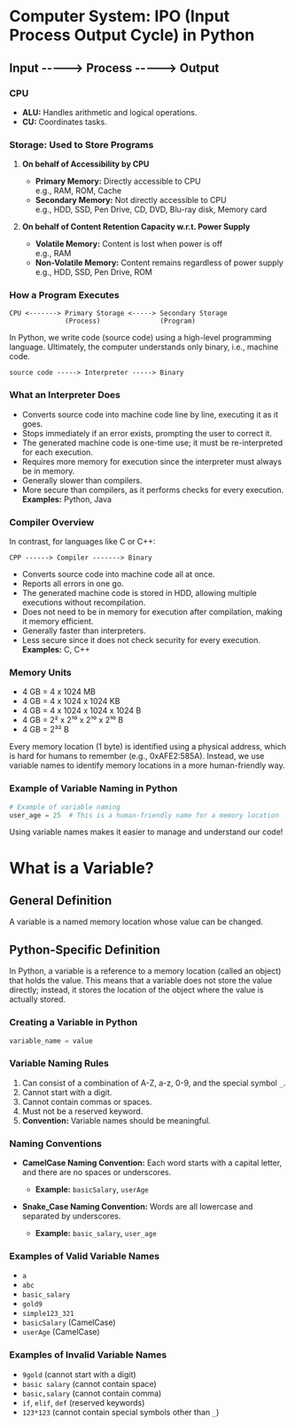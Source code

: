 # Computer System: IPO (Input Process Output Cycle) in Python

## Input -----> Process -----> Output

### CPU
- **ALU:** Handles arithmetic and logical operations.
- **CU:** Coordinates tasks.

### Storage: Used to Store Programs

1. **On behalf of Accessibility by CPU**
   - **Primary Memory:** Directly accessible to CPU  
     e.g., RAM, ROM, Cache
   - **Secondary Memory:** Not directly accessible to CPU  
     e.g., HDD, SSD, Pen Drive, CD, DVD, Blu-ray disk, Memory card

2. **On behalf of Content Retention Capacity w.r.t. Power Supply**
   - **Volatile Memory:** Content is lost when power is off  
     e.g., RAM
   - **Non-Volatile Memory:** Content remains regardless of power supply  
     e.g., HDD, SSD, Pen Drive, ROM

### How a Program Executes
```
CPU <-------> Primary Storage <-----> Secondary Storage
              (Process)               (Program)
```

In Python, we write code (source code) using a high-level programming language. Ultimately, the computer understands only binary, i.e., machine code.

```
source code -----> Interpreter -----> Binary
```

### What an Interpreter Does
- Converts source code into machine code line by line, executing it as it goes.
- Stops immediately if an error exists, prompting the user to correct it.
- The generated machine code is one-time use; it must be re-interpreted for each execution.
- Requires more memory for execution since the interpreter must always be in memory.
- Generally slower than compilers.
- More secure than compilers, as it performs checks for every execution.  
  **Examples:** Python, Java

### Compiler Overview
In contrast, for languages like C or C++:
```
CPP ------> Compiler -------> Binary
```
- Converts source code into machine code all at once.
- Reports all errors in one go.
- The generated machine code is stored in HDD, allowing multiple executions without recompilation.
- Does not need to be in memory for execution after compilation, making it memory efficient.
- Generally faster than interpreters.
- Less secure since it does not check security for every execution.  
  **Examples:** C, C++

### Memory Units
- 4 GB = 4 x 1024 MB  
- 4 GB = 4 x 1024 x 1024 KB  
- 4 GB = 4 x 1024 x 1024 x 1024 B  
- 4 GB = 2² x 2¹⁰ x 2¹⁰ x 2¹⁰ B  
- 4 GB = 2³² B  

Every memory location (1 byte) is identified using a physical address, which is hard for humans to remember (e.g., 0xAFE2:585A). Instead, we use variable names to identify memory locations in a more human-friendly way. 

### Example of Variable Naming in Python
```python
# Example of variable naming
user_age = 25  # This is a human-friendly name for a memory location
``` 

Using variable names makes it easier to manage and understand our code!

# What is a Variable?

## General Definition
A variable is a named memory location whose value can be changed.

## Python-Specific Definition
In Python, a variable is a reference to a memory location (called an object) that holds the value. This means that a variable does not store the value directly; instead, it stores the location of the object where the value is actually stored.

### Creating a Variable in Python
```python
variable_name = value
```

### Variable Naming Rules
1. Can consist of a combination of A-Z, a-z, 0-9, and the special symbol `_`.
2. Cannot start with a digit.
3. Cannot contain commas or spaces.
4. Must not be a reserved keyword.
5. **Convention:** Variable names should be meaningful.

### Naming Conventions
- **CamelCase Naming Convention:** Each word starts with a capital letter, and there are no spaces or underscores.
  - **Example:** `basicSalary`, `userAge`
  
- **Snake_Case Naming Convention:** Words are all lowercase and separated by underscores.
  - **Example:** `basic_salary`, `user_age`

### Examples of Valid Variable Names
- `a`
- `abc`
- `basic_salary`
- `gold9`
- `simple123_321`
- `basicSalary` (CamelCase)
- `userAge` (CamelCase)

### Examples of Invalid Variable Names
- `9gold` (cannot start with a digit)
- `basic salary` (cannot contain space)
- `basic,salary` (cannot contain comma)
- `if`, `elif`, `def` (reserved keywords)
- `123*123` (cannot contain special symbols other than `_`)
